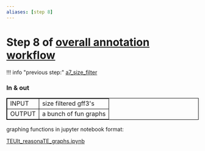 ```yaml
---
aliases: [step 8]
---
```

# Step 8 of [overall annotation workflow](a0_overall_anno_workflow.md)
!!! info "previous step:"
    [a7_size_filter](a7_size_filter.md)

### In & out
<table cellpadding="5" style="border: 1px solid black">
    <tr style="border: 1px solid black">
        <td style="border: 1px solid black" >INPUT</td>
        <td style="border: 1px solid black">size filtered gff3's</td>
    </tr>
    <tr>
        <td style="border: 1px solid black">OUTPUT</td>
        <td style="border: 1px solid black">a bunch of fun graphs</td>
    </tr>
</table>

graphing functions in jupyter notebook format:

[TEUlt_reasonaTE_graphs.ipynb](/scripts/TEUlt_reasonaTE_graphs.ipynb)

